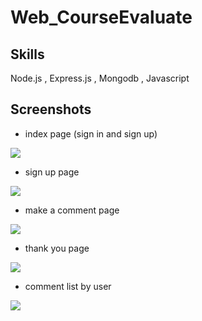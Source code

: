 # Web_CourseEvaluate

## Skills

Node.js , Express.js , Mongodb , Javascript


## Screenshots


- index page (sign in and sign up)
<img src = "https://user-images.githubusercontent.com/59883982/109905358-a61a8480-7c6c-11eb-8344-ac53165c598e.jpg">

- sign up page
<img src = "https://user-images.githubusercontent.com/59883982/109905362-a74bb180-7c6c-11eb-8c90-1bdfdfd073e9.jpg">

- make a comment page 
<img src = "https://user-images.githubusercontent.com/59883982/109905370-aa46a200-7c6c-11eb-942c-bfbbd96417e9.jpg">

- thank you page
<img src = "https://user-images.githubusercontent.com/59883982/109905379-aca8fc00-7c6c-11eb-898b-ec921046e271.jpg">

- comment list by user
<img src = "https://user-images.githubusercontent.com/59883982/109905373-ab77cf00-7c6c-11eb-9cea-154b3f0e6e4e.jpg">


